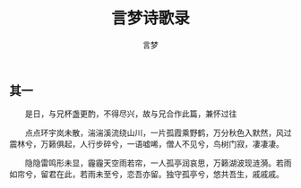 ﻿---
title: 言梦诗歌录
author: 言梦
# headimg: https://cdn.jsdelivr.net/gh/lym0518/something@3.0/heading/poem.png
description: 兴趣所致，随笔拙作。
permalink: /literature/DreamOne/
---

## 其一

&emsp;&emsp;是日，与兄杯盏更酌，不得尽兴，故与兄合作此篇，兼怀过往

&emsp;&emsp;点点环宇岚未散，湍湍溪流绕山川，一片孤霞乘野鹤，万分秋色入默然，风过震林兮，万籁俱起，人行步碎兮，一语嘘唏，僧人不见兮，鸟树门寂，凄凄凄。

&emsp;&emsp;隐隐雷鸣形未显，霾霾天空雨若帘，一人孤亭润哀思，万籁湖波现涟漪。若雨如帘兮，留君在此，若雨未至兮，恋吾亦留。独守孤亭兮，悠共吾生，戚戚戚。
